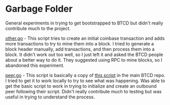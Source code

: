 # Garbage Folder

General experiments in trying to get bootstrapped to BTCD but didn't really contribute much to the project.

[other.go](https://github.com/sumahmood/Directed-Studies/blob/master/testA/garbage/other.go) - This script tries to create an initial coinbase transaction and adds more transactions to try to mine them into a block. I tried to generate a block header manually, add transactions, and then process them into a block. It didn't work out too well, so I just left it and asked the BTCD people about a better way to do it. They suggested using RPC to mine blocks, so I abandoned this experiment.

[peer.go](https://github.com/sumahmood/Directed-Studies/blob/master/testA/garbage/peer.go) - This script is basically a copy of [this script](https://github.com/btcsuite/btcd/blob/master/peer/example_test.go) in the main BTCD repo. I tried to get it to work locally to try to see what was happening. Was able to get the basic script to work in trying to initialize and create an outbound peer following their script. Didn't really contribute much to testing but was useful in trying to understand the process.
